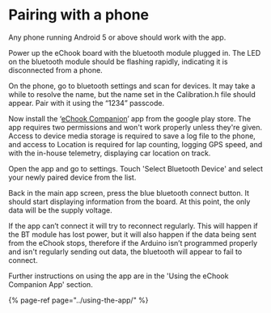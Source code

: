 # Pairing with a phone

Any phone running Android 5 or above should work with the app.

Power up the eChook board with the bluetooth module plugged in. The LED on the bluetooth module should be flashing rapidly, indicating it is disconnected from a phone.

On the phone, go to bluetooth settings and scan for devices. It may take a while to resolve the name, but the name set in the Calibration.h file should appear. Pair with it using the “1234” passcode.

Now install the ‘[eChook Companion](https://play.google.com/store/apps/details?id=com.ben.drivenbluetooth)’ app from the google play store. The app requires two permissions and won't work properly unless they're given. Access to device media storage is required to save a log file to the phone, and access to Location is required for lap counting, logging GPS speed, and with the in-house telemetry, displaying car location on track.

Open the app and go to settings. Touch 'Select Bluetooth Device' and select your newly paired device from the list.

Back in the main app screen, press the blue bluetooth connect button. It should start displaying information from the board. At this point, the only data will be the supply voltage.

If the app can’t connect it will try to reconnect regularly. This will happen if the BT module has lost power, but it will also happen if the data being sent from the eChook stops, therefore if the Arduino isn’t programmed properly and isn't regularly sending out data, the bluetooth will appear to fail to connect.

Further instructions on using the app are in the 'Using the eChook Companion App' section.

{% page-ref page="../using-the-app/" %}

